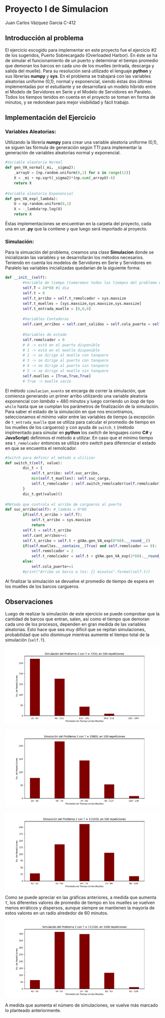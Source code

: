 # Proyecto I de Simulacion 
Juan Carlos Vázquez García C-412

## Introducción al problema

El ejercicio escogido para implementar en este proyecto fue el ejercicio #2 de los sugeridos,
Puerto Sobrecargado (Overloaded Harbor). En éste se ha de simular el funcionamiento de un puerto y determinar el tiempo promedio que demoran los barcos en cada uno de los muelles (entrada, descarga y salida del muelle). Para su resolución será utilizado el lenguaje **python** y sus librerías **numpy** y **sys**. En el problema se trabajará con las variables aleatorias uniforme (0,1), normal y exponencial, siendo éstas dos últimas implementadas por el estudiante y se desarrollará un modelo híbrido entre el Modelo de Servidores en Serie y el Modelo de Servidores en Paralelo. Todos los tiempos tenidos en cuenta en el proyecto se toman en forma de minutos, y se redondean para mejor visibilidad y fácil trabajo.

## Implementación del Ejercicio

### Variables Aleatorias:

Utilizando la librería **numpy** para crear una variable aleatoria uniforme (0,1), se siguen las fórmula de generación según TTI para implementar la generación de variables aleatorias normal y exponencial.

```python
#Variable aleatoria Normal
def gen_VA_normal(_mi, _sigma2):
    _arrayU = [np.random.uniform(0,1) for x in range(12)]
    X = _mi + np.sqrt(_sigma2)*(np.sum(_arrayU)-6)
    return X

#Variable aleatoria Exponencial
def gen_VA_exp(_lambda):
    U = np.random.uniform(0,1)
    X = -_lambda*np.log(U)
    return X
```

Éstas implementaciones se encuentran en la carpeta del proyecto, cada una en un **.py** que la contiene y que luego será importado al proyecto.

### Simulación:

Para la simuación del problema, creamos una clase **Simulacion** donde se inicializarán las variables y se desarrollarán los métodos necesarios. Teniendo en cuenta los modelos de Servidores en Serie y Servidores en Paralelo las variables inicializadas quedarían de la siguiente forma:

```python
def __init__(self):
        #Variable de tiempo (tomaremos todos los tiempos del problema en minutos)
        self.T = 24*60 #1 dia
        self.t = 0
        self.t_arribo = self.t_remolcador = sys.maxsize
        self.t_muelles = [sys.maxsize,sys.maxsize,sys.maxsize] 
        self.t_entrada_muelle = [0,0,0]
        
        #Variables Contadoras
        self.cant_arribos = self.cant_salidas = self.cola_puerto = self.sum_tiempo_muelle = 0
        
        #Variables de estado
        self.remolcador = 0
        # 0 -> está en el puerto disponible
        # 1 -> está en el muelle disponible 
        # 2 -> se dirige al muelle con tanquero
        # 3 -> se dirige al puerto con tanquero 
        # 4 -> se dirige al puerto sin tanquero 
        # 5 -> se dirige al muelle sin tanquero
        self.muelles = [True,True,True]
        # True -> muelle vacío
```

El método `simulacion_evento` se encarga de correr la simulación, que comienza generando un primer arribo utilizando una variable aleatoria exponencial con *lambda* = 480 minutos y luego corriendo un *loop* de tipo `while` hasta que se cumplan los parámetros de finalización de la simulación. Para saber el estado de la simulación en que nos encontramos, seleccionamos el mínimo valor entre las variables de tiempo (a excepción de `t_entrada_muelle` que se utiliza para calcular el promedio de tiempo en los muelles de los cargueros) y con ayuda de `switch_t` (método implmentado para simular en **python** los *switch* de lenguajes como **C#** y **JavaScript**) definimos el método a utilizar. En caso que el mínimo tiempo sea `t_remolcador` entonces se utiliza otro *switch* para diferenciar el estado en que se encuentra el remolcador.

```python
#Switch para definir el método a utilizar
def switch_t(self, value):
        dic_t = {
            self.t_arribo: self.suc_arribo,
            min(self.t_muelles): self.suc_carga,
            self.t_remolcador : self.switch_remolcador(self.remolcador),
        }
        dic_t.get(value)()

#Método que controla el arribo de cargueros al puerto
def suc_arribo(self): #_lambda = 8*60
        if(self.t_arribo > self.T):
            self.t_arribo = sys.maxsize
            return
        self.t = self.t_arribo
        self.cant_arribos+=1
        self.t_arribo = self.t + gVAe.gen_VA_exp(8*60).__round__()
        if(self.muelles.__contains__(True) and self.remolcador == 0):
            self.remolcador = 2
            self.t_remolcador = self.t + gVAe.gen_VA_exp(2*60).__round__()
        else:
            self.cola_puerto+=1
        #print("Arribó un barco a los: {} minutos".format(self.t)) 

```
Al finalizar la simulación se devuelve el promedio de tiempo de espera en los muelles de los barcos cargueros.

## Observaciones

Luego de realizar la simulación de este ejercicio se puede comprobar que la cantidad de barcos que entran, salen, así como el tiempo que demoran cada uno de los procesos, dependen en gran medida de las variables aleatorias. Esto hace que sea muy difícil que se repitan simulaciones, probabilidad que sólo disminuye mientras aumente el tiempo total de la simulación (`self.T`). 

![](https://github.com/Juano97/projecto1_simulacion/blob/main/Images/Figure_2.png?raw=true)

![](https://github.com/Juano97/projecto1_simulacion/blob/main/Images/Figure_3.png?raw=true)

![](https://github.com/Juano97/projecto1_simulacion/blob/main/Images/Figure_4.png?raw=true)

Como se puede apreciar en las gráficas anteriores, a medida que aumenta `T`, los diferentes valores de promedio de tiempo en los muelles se vuelven menos erráticos y dispersos, aunque siempre se mantienen la mayoría de estos valores en un radio alrededor de 60 minutos.

![](https://github.com/Juano97/projecto1_simulacion/blob/main/Images/Figure_6.png?raw=true)

A medida que aumenta el número de simulaciones, se vuelve más marcado lo planteado anteriormente.

